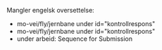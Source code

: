 Mangler engelsk oversettelse:

* mo-vei/fly/jernbane under id="kontrollrespons"
* mo-vei/fly/jernbane under id="kontrollrespons"
* under arbeid: Sequence for Submission
